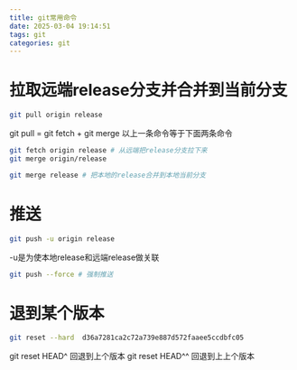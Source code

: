 ```yaml
---
title: git常用命令
date: 2025-03-04 19:14:51
tags: git
categories: git
---
```

<script type="text/javascript" src="/myblog/custom.js"></script>

# 拉取远端release分支并合并到当前分支
```bash
git pull origin release
```
git pull = git fetch + git merge
以上一条命令等于下面两条命令
```bash
git fetch origin release # 从远端把release分支拉下来
git merge origin/release
```
```bash
git merge release # 把本地的release合并到本地当前分支
```

# 推送
```bash
git push -u origin release
```
-u是为使本地release和远端release做关联
```bash
git push --force # 强制推送
```

# 退到某个版本
```bash
git reset --hard  d36a7281ca2c72a739e887d572faaee5ccdbfc05
```
git reset HEAD^ 回退到上个版本
git reset HEAD^^ 回退到上上个版本

